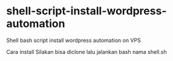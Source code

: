 # shell-script-install-wordpress-automation
Shell bash script install wordpress automation on VPS

Cara install 
Silakan bisa diclone lalu jalankan bash nama shell.sh
